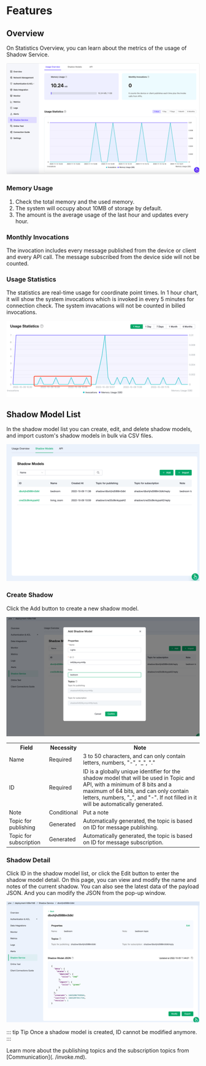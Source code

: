 # Features

## Overview
On Statistics Overview, you can learn about the metrics of the usage of Shadow Service.

![feature01](./_assets/feature.png)

### Memory Usage
1. Check the total memory and the used memory.
2. The system will occupy about 10MB of storage by default.
3. The amount is the average usage of the last hour and updates every hour.

### Monthly Invocations
The invocation includes every message published from the device or client and every API call. The message subscribed from the device side will not be counted.


### Usage Statistics
The statistics are real-time usage for coordinate point times. In 1 hour chart, it will show the system invocations which is invoked in every 5 minutes for connection check. The system invacations will not be counted in billed invocations.

![chart](./_assets/device_shadow_12.png)

## Shadow Model List
In the shadow model list you can create, edit, and delete shadow models, and import custom's shadow models in bulk via CSV files.

![list](./_assets/shadow_list.png)

### Create Shadow
Click the Add button to create a new shadow model.

![new](./_assets/shadow_new.png)

<table>
   <tr>
      <th>Field</th>
      <th>Necessity</th>
      <th>Note</th>
   </tr>
   <tr>
      <td>Name</td>
      <td>Required</td>
      <td>
         3 to 50 characters, and can only contain letters, numbers, "-", "_", "."
     </td>
   </tr>
   <tr>
      <td>ID</td>
      <td>Required</td>
      <td>
         ID is a globally unique identifier for the shadow model that will be used in Topic and API, with a minimum of 8 bits and a maximum of 64 bits, and can only contain letters, numbers, "_", and "-". If not filled in it will be automatically generated.
      </td>
   </tr>
   <tr>
      <td>Note</td>
      <td>Conditional</td>
      <td>Put a note</td>
   </tr>
   <tr>
      <td>Topic for publishing</td>
      <td>Generated</td>
      <td>Automatically generated, the topic is based on ID for message publishing.</td>
   </tr>
   <tr>
      <td>Topic for subscription</td>
      <td>Generated</td>
      <td>Automatically generated, the topic is based on ID for message subscription.</td>
   </tr>
</table>

### Shadow Detail

Click ID in the shadow model list, or click the Edit button to enter the shadow model detail. On this page, you can view and modify the name and notes of the current shadow. You can also see the latest data of the payload JSON. And you can modify the JSON from the pop-up window.

![detail](./_assets/shadow_detail.png)

::: tip Tip
Once a shadow model is created, ID cannot be modified anymore.
:::

Learn more about the publishing topics and the subscription topics from [Communication](. /invoke.md).


